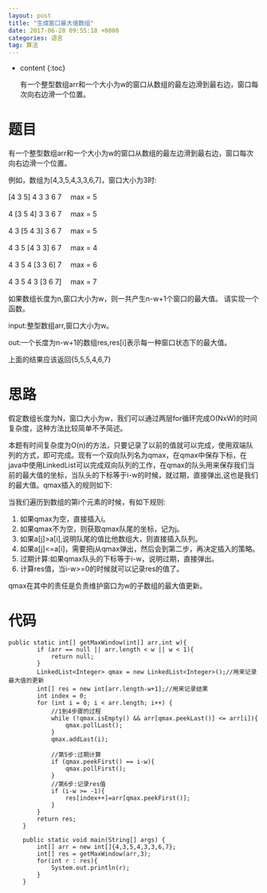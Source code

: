 ```yaml
---
layout: post
title: "生成窗口最大值数组"
date: 2017-06-28 09:55:18 +0800
categories: 语言
tag: 算法
---
```


* content
{:toc}


    有一个整型数组arr和一个大小为w的窗口从数组的最左边滑到最右边，窗口每次向右边滑一个位置。
　　    <!-- more -->
  
# 题目
有一个整型数组arr和一个大小为w的窗口从数组的最左边滑到最右边，窗口每次向右边滑一个位置。

例如，数组为[4,3,5,4,3,3,6,7]，窗口大小为3时:

[4 3 5] 4 3 3 6 7    　max = 5

4 [3 5 4] 3 3 6 7    　max = 5

4 3 [5 4 3] 3 6 7    　max = 5

4 3 5 [4 3 3] 6 7    　max = 4

4 3 5 4 [3 3 6] 7    　max = 6

4 3 5 4 3 [3 6 7]    　max = 7

如果数组长度为n,窗口大小为w，则一共产生n-w+1个窗口的最大值。
请实现一个函数。

input:整型数组arr,窗口大小为w。

out:一个长度为n-w+1的数组res,res[i]表示每一种窗口状态下的最大值。

上面的结果应该返回{5,5,5,4,6,7}

# 思路

假定数组长度为N，窗口大小为w，我们可以通过两层for循环完成O(NxW)的时间复杂度，这种方法比较简单不予简述。

本题有时间复杂度为O(n)的方法，只要记录了以前的值就可以完成，使用双端队列的方式，即可完成。现有一个双向队列名为qmax，在qmax中保存下标，在java中使用LinkedList可以完成双向队列的工作，在qmax的队头用来保存我们当前的最大值的坐标，当队头的下标等于i-w的时候，就过期，直接弹出,这也是我们的最大值。qmax插入的规则如下:

当我们遍历到数组的第i个元素的时候，有如下规则:

1. 如果qmax为空，直接插入i。
2. 如果qmax不为空，则获取qmax队尾的坐标，记为j。
3. 如果a[j]>a[i],说明队尾的值比他数组大，则直接插入队列。
4. 如果a[j]<=a[i]，需要把j从qmax弹出，然后会到第二步，再决定插入的策略。
5. 过期计算:如果qmax队头的下标等于i-w，说明过期，直接弹出。
6. 计算res值，当i-w>=0的时候就可以记录res的值了。

qmax在其中的责任是负责维护窗口为w的子数组的最大值更新。

# 代码

```
public static int[] getMaxWindow(int[] arr,int w){
        if (arr == null || arr.length < w || w < 1){
            return null;
        }
        LinkedList<Integer> qmax = new LinkedList<Integer>();//用来记录最大值的更新
        int[] res = new int[arr.length-w+1];//用来记录结果
        int index = 0;
        for (int i = 0; i < arr.length; i++) {
            //1到4步骤的过程
            while (!qmax.isEmpty() && arr[qmax.peekLast()] <= arr[i]){
                qmax.pollLast();
            }
            qmax.addLast(i);

            //第5步:过期计算
            if (qmax.peekFirst() == i-w){
                qmax.pollFirst();
            }
            //第6步:记录res值
            if (i-w >= -1){
                res[index++]=arr[qmax.peekFirst()];
            }
        }
        return res;
    }

    public static void main(String[] args) {
        int[] arr = new int[]{4,3,5,4,3,3,6,7};
        int[] res = getMaxWindow(arr,3);
        for(int r : res){
            System.out.println(r);
        }
    }
```






  
   

<br>